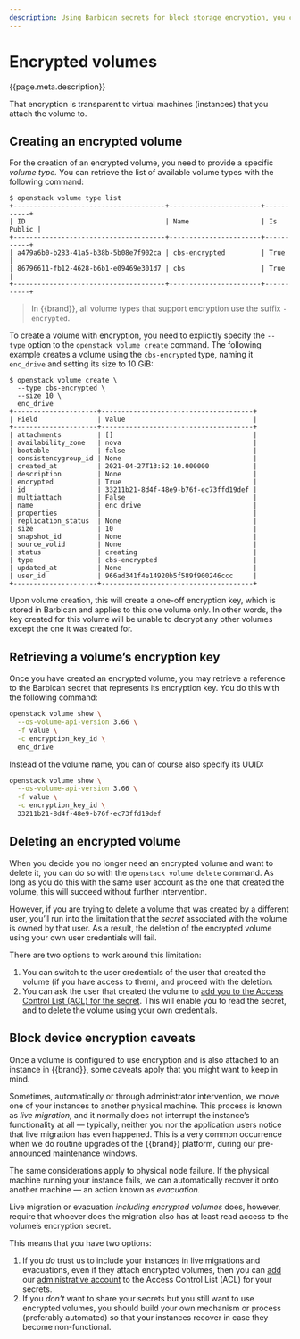 ```yaml
---
description: Using Barbican secrets for block storage encryption, you can store data in persistent storage volumes in an encrypted fashion.
---
```

# Encrypted volumes

{{page.meta.description}}

That encryption is transparent to virtual machines (instances) that you attach the volume to.


## Creating an encrypted volume

For the creation of an encrypted volume, you need to provide a specific *volume type.*
You can retrieve the list of available volume types with the following command:

```console
$ openstack volume type list
+--------------------------------------+-----------------------+-----------+
| ID                                   | Name                  | Is Public |
+--------------------------------------+-----------------------+-----------+
| a479a6b0-b283-41a5-b38b-5b08e7f902ca | cbs-encrypted         | True      |
| 86796611-fb12-4628-b6b1-e09469e301d7 | cbs                   | True      |
+--------------------------------------+-----------------------+-----------+
```

> In {{brand}}, all volume types that support encryption use the suffix `-encrypted`.

To create a volume with encryption, you need to explicitly specify the `--type` option to the `openstack volume create` command.
The following example creates a volume using the `cbs-encrypted` type, naming it `enc_drive` and setting its size to 10 GiB:

```console
$ openstack volume create \
  --type cbs-encrypted \
  --size 10 \
  enc_drive
+---------------------+--------------------------------------+
| Field               | Value                                |
+---------------------+--------------------------------------+
| attachments         | []                                   |
| availability_zone   | nova                                 |
| bootable            | false                                |
| consistencygroup_id | None                                 |
| created_at          | 2021-04-27T13:52:10.000000           |
| description         | None                                 |
| encrypted           | True                                 |
| id                  | 33211b21-8d4f-48e9-b76f-ec73ffd19def |
| multiattach         | False                                |
| name                | enc_drive                            |
| properties          |                                      |
| replication_status  | None                                 |
| size                | 10                                   |
| snapshot_id         | None                                 |
| source_volid        | None                                 |
| status              | creating                             |
| type                | cbs-encrypted                        |
| updated_at          | None                                 |
| user_id             | 966ad341f4e14920b5f589f900246ccc     |
+---------------------+--------------------------------------+
```

Upon volume creation, this will create a one-off encryption key, which is stored in Barbican and applies to this one volume only.
In other words, the key created for this volume will be unable to decrypt any other volumes except the one it was created for.


## Retrieving a volume’s encryption key

Once you have created an encrypted volume, you may retrieve a reference to the Barbican secret that represents its encryption key.
You do this with the following command:

```bash
openstack volume show \
  --os-volume-api-version 3.66 \
  -f value \
  -c encryption_key_id \
  enc_drive
```

Instead of the volume name, you can of course also specify its UUID:

```bash
openstack volume show \
  --os-volume-api-version 3.66 \
  -f value \
  -c encryption_key_id \
  33211b21-8d4f-48e9-b76f-ec73ffd19def
```


## Deleting an encrypted volume

When you decide you no longer need an encrypted volume and want to delete it, you can do so with the `openstack volume delete` command.
As long as you do this with the same user account as the one that created the volume, this will succeed without further intervention.

However, if you are trying to delete a volume that was created by a different user, you’ll run into the limitation that the *secret* associated with the volume is owned by that user.
As a result, the deletion of the encrypted volume using your own user credentials will fail.

There are two options to work around this limitation:

1. You can switch to the user credentials of the user that created the volume (if you have access to them), and proceed with the deletion.
2. You can ask the user that created the volume to [add you to the Access Control List (ACL) for the secret](../barbican/share-secret.md).
   This will enable you to read the secret, and to delete the volume using your own credentials.


## Block device encryption caveats

Once a volume is configured to use encryption and is also attached to an instance in {{brand}}, some caveats apply that you might want to keep in mind.

Sometimes, automatically or through administrator intervention, we move one of your instances to another physical machine.
This process is known as *live migration,* and it normally does not interrupt the instance’s functionality at all — typically, neither you nor the application users notice that live migration has even happened.
This is a very common occurrence when we do routine upgrades of the {{brand}} platform, during our pre-announced maintenance windows.

The same considerations apply to physical node failure.
If the physical machine running your instance fails, we can automatically recover it onto another machine — an action known as *evacuation.*

Live migration or evacuation *including encrypted volumes* does, however, require that whoever does the migration also has at least read access to the volume’s encryption secret.

This means that you have two options:

1. If you *do* trust us to include your instances in live migrations and evacuations, even if they attach encrypted volumes, then you can [add](../barbican/share-secret.md) our [administrative account](../../../reference/volumes/index.md) to the Access Control List (ACL) for your secrets.
2. If you *don’t* want to share your secrets but you still want to use encrypted volumes, you should build your own mechanism or process (preferably automated) so that your instances recover in case they become non-functional.
